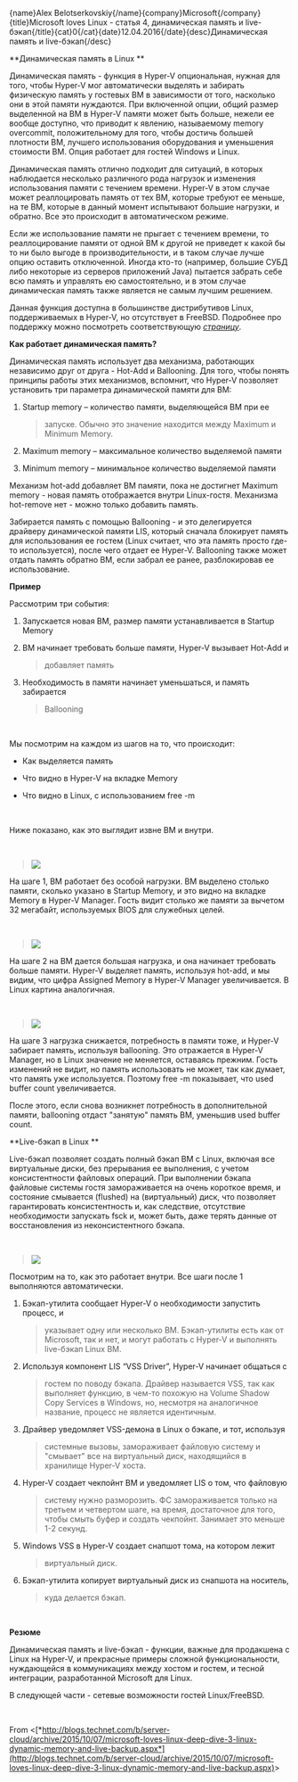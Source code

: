 {name}Alex Belotserkovskiy{/name}{company}Microsoft{/company}{title}Microsoft loves Linux - статья 4, динамическая память и live-бэкап{/title}{cat}0{/cat}{date}12.04.2016{/date}{desc}Динамическая память и live-бэкап{/desc}

**Динамическая память в Linux **

Динамическая память - функция в Hyper-V опциональная, нужная для того,
чтобы Hyper-V мог автоматически выделять и забирать физическую память у
гостевых ВМ в зависимости от того, насколько они в этой памяти
нуждаются. При включенной опции, общий размер выделенной на ВМ в Hyper-V
памяти может быть больше, нежели ее вообще доступно, что приводит к
явлению, называемому memory overcommit, положительному для того, чтобы
достичь большей плотности ВМ, лучшего использования оборудования и
уменьшения стоимости ВМ. Опция работает для гостей Windows и Linux.

Динамическая память отлично подходит для ситуаций, в которых наблюдается
несколько различного рода нагрузок и изменения использования памяти с
течением времени. Hyper-V в этом случае может реаллоцировать память от
тех ВМ, которые требуют ее меньше, на те ВМ, которые в данный момент
испытывают большие нагрузки, и обратно. Все это происходит в
автоматическом режиме.

Если же использование памяти не прыгает с течением времени, то
реаллоцирование памяти от одной ВМ к другой не приведет к какой бы то ни
было выгоде в производительности, и в таком случае лучше опцию оставить
отключенной. Иногда кто-то (например, большие СУБД либо некоторые из
серверов приложений Java) пытается забрать себе всю память и управлять
ею самостоятельно, и в этом случае динамическая память также является не
самым лучшим решением.

Данная функция доступна в большинстве дистрибутивов Linux,
поддерживаемых в Hyper-V, но отсутствует в FreeBSD. Подробнее про
поддержку можно посмотреть соответствующую
[*страницу*](https://technet.microsoft.com/en-us/library/dn531030.aspx).

**Как работает динамическая память?**

Динамическая память использует два механизма, работающих независимо друг
от друга - Hot-Add и Ballooning. Для того, чтобы понять принципы работы
этих механизмов, вспомнит, что Hyper-V позволяет установить три
параметра динамической памяти для ВМ:

1.  Startup memory – количество памяти, выделяющейся ВМ при ее
    > запуске. Обычно это значение находится между Maximum и
    > Minimum Memory.

2.  Maximum memory – максимальное количество выделяемой памяти

3.  Minimum memory – минимальное количество выделяемой памяти

Механизм hot-add добавляет ВМ памяти, пока не достигнет Maximum memory -
новая память отображается внутри Linux-гостя. Механизма hot-remove нет -
можно только добавить память.

Забирается память с помощью Ballooning - и это делегируется драйверу
динамической памяти LIS, который сначала блокирует память для
использования ее гостем (Linux считает, что эта память просто где-то
используется), после чего отдает ее Hyper-V. Ballooning также может
отдать память обратно ВМ, если забрал ее ранее, разблокировав ее
использование.

**Пример**

Рассмотрим три события:

1.  Запускается новая ВМ, размер памяти устанавливается в Startup Memory

2.  ВМ начинает требовать больше памяти, Hyper-V вызывает Hot-Add и
    > добавляет память

3.  Необходимость в памяти начинает уменьшаться, и память забирается
    > Ballooning

 

Мы посмотрим на каждом из шагов на то, что происходит:

-   Как выделяется память

-   Что видно в Hyper-V на вкладке Memory

-   Что видно в Linux, с использованием free -m

 

Ниже показано, как это выглядит извне ВМ и внутри.

 

> ![](media/love41.png)

На шаге 1, ВМ работает без особой нагрузки. ВМ выделено столько памяти,
сколько указано в Startup Memory, и это видно на вкладке Memory в
Hyper-V Manager. Гость видит столько же памяти за вычетом 32 мегабайт,
используемых BIOS для служебных целей.

 

> ![](media/love42.png)

На шаге 2 на ВМ дается большая нагрузка, и она начинает требовать больше
памяти. Hyper-V выделяет память, используя hot-add, и мы видим, что
цифра Assigned Memory в Hyper-V Manager увеличивается. В Linux картина
аналогичная.

 

> ![](media/love43.png)

На шаге 3 нагрузка снижается, потребность в памяти тоже, и Hyper-V
забирает память, используя ballooning. Это отражается в Hyper-V Manager,
но в Linux значение не меняется, оставаясь прежним. Гость изменений не
видит, но память использовать не может, так как думает, что память уже
используется. Поэтому free -m показывает, что used buffer count
увеличивается.

После этого, если снова возникнет потребность в дополнительной памяти,
ballooning отдаст "занятую" память ВМ, уменьшив used buffer count.

**Live-бэкап в Linux **

Live-бэкап позволяет создать полный бэкап ВМ с Linux, включая все
виртуальные диски, без прерывания ее выполнения, с учетом
консистентности файловых операций. При выполнении бэкапа файловые
системы гостя замораживается на очень короткое время, и состояние
смывается (flushed) на (виртуальный) диск, что позволяет гарантировать
консистентность и, как следствие, отсутствие необходимости запускать
fsck и, может быть, даже терять данные от восстановления из
неконсистентного бэкапа.

 

> ![](media/love44.png)

Посмотрим на то, как это работает внутри. Все шаги после 1 выполняются
автоматически.

1.  Бэкап-утилита сообщает Hyper-V о необходимости запустить процесс, и
    > указывает одну или несколько ВМ. Бэкап-утилиты есть как от
    > Microsoft, так и нет, и могут работать с Hyper-V и выполнять
    > live-бэкап Linux ВМ.

2.  Используя компонент LIS “VSS Driver”, Hyper-V начинает общаться с
    > гостем по поводу бэкапа. Драйвер называется VSS, так как выполняет
    > функцию, в чем-то похожую на Volume Shadow Copy Services в
    > Windows, но, несмотря на аналогичное название, процесс не
    > является идентичным.

3.  Драйвер уведомляет VSS-демона в Linux о бэкапе, и тот, используя
    > системные вызовы, замораживает файловую систему и "смывает" все на
    > виртуальный диск, находящийся в хранилище Hyper-V хоста.

4.  Hyper-V создает чекпойнт ВМ и уведомляет LIS о том, что файловую
    > систему нужно разморозить. ФС замораживается только на третьем и
    > четвертом шаге, на время, достаточное для того, чтобы смыть буфер
    > и создать чекпойнт. Занимает это меньше 1-2 секунд.

5.  Windows VSS в Hyper-V создает снапшот тома, на котором лежит
    > виртуальный диск.

6.  Бэкап-утилита копирует виртуальный диск из снапшота на носитель,
    > куда делается бэкап.

 

**Резюме**

Динамическая память и live-бэкап - функции, важные для продакшена с
Linux на Hyper-V, и прекрасные примеры сложной функциональности,
нуждающейся в коммуникациях между хостом и гостем, и тесной интеграции,
разработанной Microsoft для Linux.

В следующей части - сетевые возможности гостей Linux/FreeBSD.

 

From
&lt;[*http://blogs.technet.com/b/server-cloud/archive/2015/10/07/microsoft-loves-linux-deep-dive-3-linux-dynamic-memory-and-live-backup.aspx*](http://blogs.technet.com/b/server-cloud/archive/2015/10/07/microsoft-loves-linux-deep-dive-3-linux-dynamic-memory-and-live-backup.aspx)&gt;
